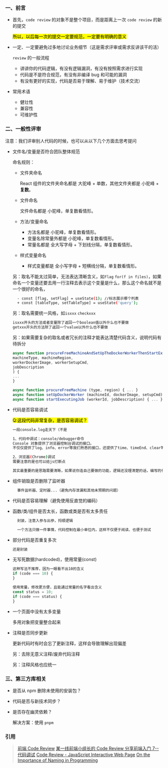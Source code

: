 ### 一、前言

- 首先，`code review` 的对象不是整个项目，而是距离上一次 `code review` 的新的提交

  <mark>所以，以后每一次的提交一定要规范，一定要有明确的意义</mark>

- 一定、一定要避免过多地讨论业务细节（这是需求评审或需求反讲该干的活）

  `review` 的一般流程

  - 讲讲你的代码逻辑，有没有逻辑漏洞，有没有按照需求进行实现
  - 代码是不是符合规范，有没有非编译 bug 和可能的漏洞
  - 有没有更好的实现，代码是否易于理解、易于维护（技术交流）

- 常用术语
  - 健壮性
  - 兼容性
  - 可维护性

### 二、一般性评审

注意：我们评审别人代码的时候，也可以从以下几个方面去思考提问

- 文件名/变量是否符合团队整体规范

  命名规则：

  - 文件夹命名

    React 组件的文件夹命名都是 大驼峰 + 单数，其他文件夹都是 小驼峰 + **复数**。

  - 文件命名

    文件命名都是 小驼峰，单复数看情形。

  - 方法/变量命名

    - 方法名都是 小驼峰，单复数看情形。
    - 变量名除常量外都是 小驼峰，单复数看情形。
    - 常量名都是 全大写字母 + 下划线分隔，单复数看情形。

  - 样式变量命名
    - 样式变量都是 全小写字母 + 短横线分隔，单复数看情形。

  另：取名不能太过简单，无法表达清晰含义，如`flag` `for(f in files)`，如果命名一个变量还要去用一行注释去表示这个变量是什么，那么这个命名就不是一个很好的命名，

  ```bash
    - const [flag, setFlag] = useState(1); //标志展示哪个列表
    + const [tableType, setTableType] = useState('query');
  ```

  另：取名需要统一风格，如`isxxx` `checkxxx`

  ```bash
  isxxx开头的方法或者变量除了返回一个boolean值以外什么也不要做
  getxxx开头的方法除了返回一个value以外什么也不要做
  ```

  另：如果需要复杂的取名或者冗长的注释才能表达清楚代码含义，说明代码有待拆分

  ```js
  async function procureFreeMachineAndSetUpTheDockerWorkerThenStartExecutingTheJob (
  machineType, machineRegion,
  workerDockerImage, workerSetupCmd,
  jobDescription
  ) {
  ...
  }
  ```

  ```js
  async function procureFreeMachine (type, region) { ... }
  async function setUpDockerWorker (machineId, dockerImage, setupCmd) { ... }
  async function startExecutingJob (workerId, jobDescription) { ... }
  ```

- 代码是否容易调试

  <mark>Q:这段代码非常复杂，是否容易调试？</mark>

  ```bash
  一段console.log走天下（不是

  1、代码中调试：console/debugger命令
  Console 对象提供了浏览器控制台调试的接口。
  不仅仅提供了log、info、error等我们熟悉的接口，还提供了time、timeEnd、clear等24个丰富的接口。

  2、浏览器(Chrome)调试
  需要注意的是也可以给js打断点

  其实最重要的是思路需要清晰，如果说你连自己要做的功能，逻辑还没理清楚的话，编写的代码质量不会高，同时调试性能也会随着下降。

  ```

- 组件销毁是否删除了监听器

  ```bash
    事件监听器、定时器...（避免内存泄漏和其他未预期的问题）
  ```

- 代码是否容易理解（避免使用反直觉的编码）
- 函数/类/组件是否太长，函数或类是否有太多责任

  ```bash
    封装，注意入参与出参，捋顺逻辑

    一个方法只做一件事情，代码控制在最小单位内，这样不仅便于阅读、也便于测试
  ```

- 部分代码是否重复多次

  ```bash
  还是封装
  ```

- 无写死数据(hardcoded)，使用常量(const)

  ```js
  这种写法不推荐，因为一眼看不出10的含义
  if (code === 10) {
  }

  使用常量，修改更方便，且能通过常量的名字看出含义
  const status = 10;
  if (code === status) {
  }
  ```

- 一个页面中没有太多变量

  多用对象把变量整合起来

- 注释是否同步更新

  更新代码时有时会忘了更新注释，这样会导致理解出现偏差

  另：去除无意义注释/废弃代码注释

  另：注释风格也应统一

### 三、第三方库相关

- 是否从 npm 删除未使用的安装包？

- 代码是否与新技术同步？

- 是否存在幽灵依赖？

  解决方案：使用 `pnpm`

### 引用

> [前端 Code Review](https://juejin.cn/post/6844903913984884750) [某一线前端小组长的 Code Review 分享](https://juejin.cn/post/7052570403029385253#comment)[前端入门 7--代码调试](https://godbasin.github.io/2018/05/13/front-end-7-debug/) [Code Review - JavaScript Interactive Web Page](https://www.youtube.com/watch?v=UphEnjnoxSg) [On the Importance of Naming in Programming](https://wasp-lang.dev/blog/2023/10/12/on-importance-of-naming-in-programming)
